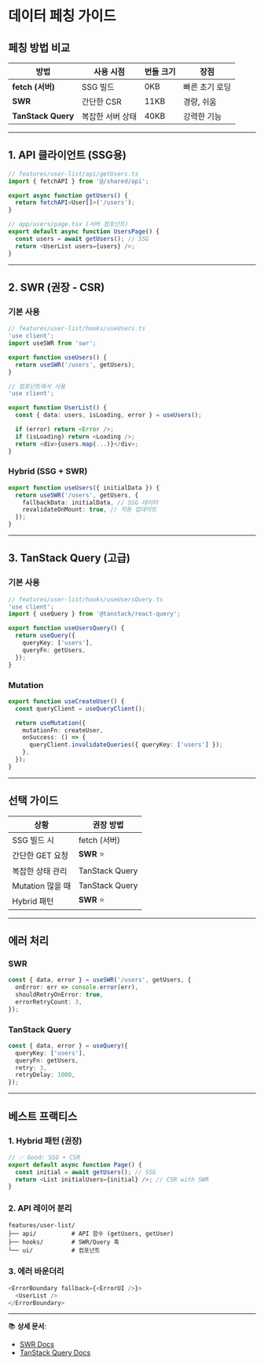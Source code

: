 # 데이터 페칭 가이드

## 페칭 방법 비교

| 방법               | 사용 시점        | 번들 크기 | 장점           |
| ------------------ | ---------------- | --------- | -------------- |
| **fetch (서버)**   | SSG 빌드         | 0KB       | 빠른 초기 로딩 |
| **SWR**            | 간단한 CSR       | 11KB      | 경량, 쉬움     |
| **TanStack Query** | 복잡한 서버 상태 | 40KB      | 강력한 기능    |

---

## 1. API 클라이언트 (SSG용)

```typescript
// features/user-list/api/getUsers.ts
import { fetchAPI } from '@/shared/api';

export async function getUsers() {
  return fetchAPI<User[]>('/users');
}
```

```typescript
// app/users/page.tsx (서버 컴포넌트)
export default async function UsersPage() {
  const users = await getUsers(); // SSG
  return <UserList users={users} />;
}
```

---

## 2. SWR (권장 - CSR)

### 기본 사용

```typescript
// features/user-list/hooks/useUsers.ts
'use client';
import useSWR from 'swr';

export function useUsers() {
  return useSWR('/users', getUsers);
}
```

```typescript
// 컴포넌트에서 사용
'use client';

export function UserList() {
  const { data: users, isLoading, error } = useUsers();

  if (error) return <Error />;
  if (isLoading) return <Loading />;
  return <div>{users.map(...)}</div>;
}
```

### Hybrid (SSG + SWR)

```typescript
export function useUsers({ initialData }) {
  return useSWR('/users', getUsers, {
    fallbackData: initialData, // SSG 데이터
    revalidateOnMount: true, // 자동 업데이트
  });
}
```

---

## 3. TanStack Query (고급)

### 기본 사용

```typescript
// features/user-list/hooks/useUsersQuery.ts
'use client';
import { useQuery } from '@tanstack/react-query';

export function useUsersQuery() {
  return useQuery({
    queryKey: ['users'],
    queryFn: getUsers,
  });
}
```

### Mutation

```typescript
export function useCreateUser() {
  const queryClient = useQueryClient();

  return useMutation({
    mutationFn: createUser,
    onSuccess: () => {
      queryClient.invalidateQueries({ queryKey: ['users'] });
    },
  });
}
```

---

## 선택 가이드

| 상황             | 권장 방법      |
| ---------------- | -------------- |
| SSG 빌드 시      | fetch (서버)   |
| 간단한 GET 요청  | **SWR** ⭐     |
| 복잡한 상태 관리 | TanStack Query |
| Mutation 많을 때 | TanStack Query |
| Hybrid 패턴      | **SWR** ⭐     |

---

## 에러 처리

### SWR

```typescript
const { data, error } = useSWR('/users', getUsers, {
  onError: err => console.error(err),
  shouldRetryOnError: true,
  errorRetryCount: 3,
});
```

### TanStack Query

```typescript
const { data, error } = useQuery({
  queryKey: ['users'],
  queryFn: getUsers,
  retry: 3,
  retryDelay: 1000,
});
```

---

## 베스트 프랙티스

### 1. Hybrid 패턴 (권장)

```typescript
// ✅ Good: SSG + CSR
export default async function Page() {
  const initial = await getUsers(); // SSG
  return <List initialUsers={initial} />; // CSR with SWR
}
```

### 2. API 레이어 분리

```
features/user-list/
├── api/          # API 함수 (getUsers, getUser)
├── hooks/        # SWR/Query 훅
└── ui/           # 컴포넌트
```

### 3. 에러 바운더리

```typescript
<ErrorBoundary fallback={<ErrorUI />}>
  <UserList />
</ErrorBoundary>
```

---

📚 **상세 문서**:

- [SWR Docs](https://swr.vercel.app/)
- [TanStack Query Docs](https://tanstack.com/query/latest)
